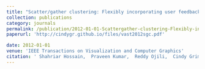 ```yaml
---
title: "Scatter/gather clustering: Flexibly incorporating user feedback to steer clustering results"
collection: publications
category: journals
permalink: /publication/2012-01-01-Scattergather-clustering-Flexibly-incorporating-user-feedback-to-steer-clustering-results
paperurl: 'http://cindygr.github.io/files/vast2012sgc.pdf'

date: 2012-01-01
venue: 'IEEE Transactions on Visualization and Computer Graphics'
citation: ' Shahriar Hossain,  Praveen Kumar,  Reddy Ojili,  Cindy Grimm,  Rolf Mueller,  Layne Watson,  Naren Ramakrishnan, &quot;Scatter/gather clustering: Flexibly incorporating user feedback to steer clustering results.&quot; IEEE Transactions on Visualization and Computer Graphics, 2012.'
---
```


